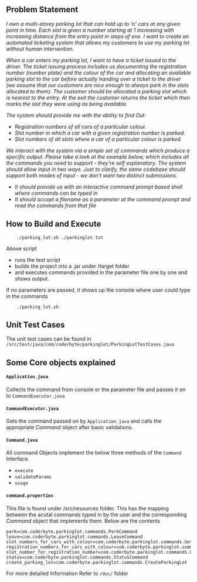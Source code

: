 ## Problem Statement
*I own a multi-storey parking lot that can hold up to 'n' cars at any given point in
time. Each slot is given a number starting at 1 increasing with increasing distance
from the entry point in steps of one. I want to create an automated ticketing
system that allows my customers to use my parking lot without human
intervention.*

*When a car enters my parking lot, I want to have a ticket issued to the driver. The
ticket issuing process includes us documenting the registration number (number
plate) and the colour of the car and allocating an available parking slot to the car
before actually handing over a ticket to the driver (we assume that our customers
are nice enough to always park in the slots allocated to them). The customer
should be allocated a parking slot which is nearest to the entry. At the exit the
customer returns the ticket which then marks the slot they were using as being
available.*

*The system should provide me with the ability to find Out:*
- *Registration numbers of all cars of a particular colour.*
- *Slot number in which a car with a given registration number is parked.*
- *Slot numbers of all slots where a car of a particular colour is parked.*

*We interact with the system via a simple set of commands which produce a
specific output. Please take a look at the example below, which includes all the
commands you need to support - they're self explanatory. The system should
allow input in two ways. Just to clarify, the same codebase should support both
modes of input - we don't want two distinct submissions.*
- *It should provide us with an interactive command prompt based shell
where commands can be typed in*
- *It should accept a filename as a parameter at the command prompt and
read the commands from that file*


## How to Build and Execute  ##

```
    ./parking_lot.sh ./parkinglot.txt
```
Above script 
* runs the test script 
* builds the project into a .jar under /target folder 
* and executes commands provided in the parameter file one by one and shows output.

If no parameters are passed, it shows up the console where user could type in the commands
```
    ./parking_lot.sh
```



## Unit Test Cases 

The unit test cases can be found in 
```/src/test/java/com/coderbyte/parkinglot/ParkingLotTestCases.java```



## Some Core objects explained

#### ```Application.java```

Collects the command from console or the parameter file and passes it on to ```CommandExecutor.java```

#### ```CommandExecutor.java```

Gets the command passed on by ```Application.java``` and calls the appropriate *Command* object after basic validations. 

#### ```Command.java``` 

All command Objects implement the below three methods of the ```Command``` Interface. 
* ```execute```
* ```validateParams```
* ```usage```

#### ```command.properties```

This file is found under /src/resources folder. This has the mapping between the acutal commands typed in by the user and the corresponding *Command* object that implements them. Below are the contents 

```
park=com.coderbyte.parkinglot.commands.ParkCommand
leave=com.coderbyte.parkinglot.commands.LeaveCommand
slot_numbers_for_cars_with_colour=com.coderbyte.parkinglot.commands.GetSlotsByColor
registration_numbers_for_cars_with_colour=com.coderbyte.parkinglot.commands.GetRegnosByColor
slot_number_for_registration_number=com.coderbyte.parkinglot.commands.GetSlotByRegno
status=com.coderbyte.parkinglot.commands.StatusCommand
create_parking_lot=com.coderbyte.parkinglot.commands.CreateParkingLot
```

For more detailed Information Refer to ```/doc/``` folder
